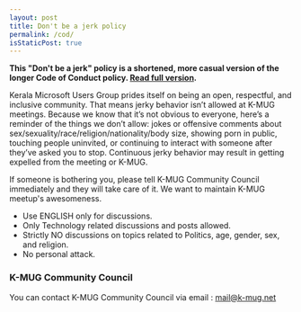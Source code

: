 ```yaml
---
layout: post
title: Don't be a jerk policy
permalink: /cod/
isStaticPost: true
---
```


__This "Don't be a jerk" policy is a shortened, more casual version of the longer Code of Conduct policy. [Read full version](http://meta.wikimedia.org/wiki/Don%27t_be_a_dick).__


Kerala Microsoft Users Group prides itself on being an open, respectful, and inclusive community. That means jerky behavior isn’t allowed at K-MUG meetings. Because we know that it’s not obvious to everyone, here’s a reminder of the things we don’t allow: jokes or offensive comments about sex/sexuality/race/religion/nationality/body size, showing porn in public, touching people uninvited, or continuing to interact with someone after they’ve asked you to stop. Continuous jerky behavior may result in getting expelled from the meeting or K-MUG.

If someone is bothering you, please tell K-MUG Community Council immediately and they will take care of it. We want to maintain K-MUG meetup's awesomeness.

* Use ENGLISH only for discussions.
* Only Technology related discussions and posts allowed.
* Strictly NO discussions on topics related to Politics, age, gender, sex, and religion.
* No personal attack.

### K-MUG Community Council

You can contact K-MUG Community Council via email : [mail@k-mug.net](mailto:mail@k-mug.net)

<img class="img-responsive feature-image" src="{{ site.baseurl }}/img/posts/cod.jpg" style="display:none">

